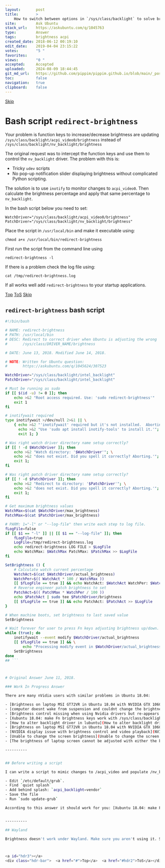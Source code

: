 ```yaml
---
layout:       post
title:        >
    How to switch between options in `/sys/class/backlight` to solve brightness problem?
site:         Ask Ubuntu
stack_url:    https://askubuntu.com/q/1045763
type:         Answer
tags:         brightness acpi
created_date: 2018-06-12 00:19:10
edit_date:    2019-04-04 23:15:22
votes:        "5 "
favorites:    
views:        "0 "
accepted:     Accepted
uploaded:     2024-08-09 18:44:45
git_md_url:   https://github.com/pippim/pippim.github.io/blob/main/_posts/2018/2018-06-12-How-to-switch-between-options-in-__sys_class_backlight_-to-solve-brightness-problem_.md
toc:          false
navigation:   true
clipboard:    false
---
```



<a id="hdr1"></a>
<div class="hdr-bar">  <a href="#hdr2">Skip</a></div>

# Bash script `redirect-brightness`

Your problem is function keys to increase/decrease brightness are updating `/sys/class/backlight/acpi_video0/brightness` instead of `/sys/class/backlight/nv_backlight/brightness`

The original request was to intercept the function keys and use them to control the `nv_backlight` driver. The problem with this is:

- Tricky `udev` scripts
- No pop-up notification slider displaying brightness without complicated Python scripting.

The solution is to use `inotify` to monitor changes to `acpi_video0`. Then calculate the brightness percentage and apply that same percentage to `nv_backlight`.

In the bash script below you need to set:

``` 
WatchDriver="/sys/class/backlight/acpi_video0/brightness"
PatchDriver="/sys/class/backlight/nv_backlight/brightness"
```

Place the script in `/usr/local/bin` and make it executable using:

``` 
chmod a+x /usr/local/bin/redirect-brightness
```

First run the script from the command line using

``` 
redirect-brightness -l
```

If there is a problem check the log file using:

``` 
cat /tmp/redirect-brightness.log
```

If all works well add `redirect-brightness` to your startup applications.


<a id="hdr2"></a>
<div class="hdr-bar">  <a href="#">Top</a>  <a href="#hdr1">ToS</a>  <a href="#hdr3">Skip</a></div>

## `redirect-brightness` bash script



``` bash
#!/bin/bash

# NAME: redirect-brightness
# PATH: /usr/local/bin
# DESC: Redirect to correct driver when Ubuntu is adjusting the wrong
#       /sys/class/DRIVER_NAME/brightness

# DATE: June 13, 2018. Modified June 14, 2018.

# NOTE: Written for Ubuntu question:
#       https://askubuntu.com/q/1045624/307523

WatchDriver="/sys/class/backlight/intel_backlight"
PatchDriver="/sys/class/backlight/intel_backlight"

# Must be running as sudo
if [[ $(id -u) != 0 ]]; then
    echo >&2 "Root access required. Use: 'sudo redirect-brightness'"
    exit 1
fi

# inotifywait required
type inotifywait >/dev/null 2>&1 || \
    { echo >&2 "'inotifywait' required but it's not installed.  Aborting."; \
      echo >&2 "Use 'sudo apt install inotify-tools' to install it.'"; \
      exit 1; }

# Was right watch driver directory name setup correctly?
if [[ ! -d $WatchDriver ]]; then
    echo >&2 "Watch directory: '$WatchDriver'"; \
    echo >&2 "does not exist. Did you spell it correctly? Aborting.'"; \
    exit 1;
fi

# Was right patch driver directory name setup correctly?
if [[ ! -d $PatchDriver ]]; then
    echo >&2 "Redirect to directory: '$PatchDriver'"; \
    echo >&2 "does not exist. Did you spell it correctly? Aborting.'"; \
    exit 1;
fi

# Get maximum brightness values
WatchMax=$(cat $WatchDriver/max_brightness)
PatchMax=$(cat $PatchDriver/max_brightness)

# PARM: 1="-l" or "--log-file" then write each step to log file.
fLogFile=false
if [[ $1 == "-l" ]] || [[ $1 == "--log-file" ]]; then
    fLogFile=true
    LogFile=/tmp/redirect-brightness.log
    echo redirect-brightness LOG FILE > $LogFile
    echo WatchMax: $WatchMax PatchMax: $PatchMax >> $LogFile
fi

SetBrightness () {
    # Calculate watch current percentage
    WatchAct=$(cat $WatchDriver/actual_brightness)
    WatchPer=$(( WatchAct * 100 / WatchMax ))
    [[ $fLogFile == true ]] && echo WatchAct: $WatchAct WatchPer: $WatchPer >> $LogFile
    # Reverse engineer patch brightness to set
    PatchAct=$(( PatchMax * WatchPer / 100 ))
    echo $PatchAct | sudo tee $PatchDriver/brightness
    [[ $fLogFile == true ]] && echo PatchAct: $PatchAct >> $LogFile
}

# When machine boots, set brightness to last saved value
SetBrightness

# Wait forever for user to press Fn keys adjusting brightness up/down.
while (true); do
    inotifywait --event modify $WatchDriver/actual_brightness
    [[ $fLogFile == true ]] && \
        echo "Processing modify event in $WatchDriver/actual_brightness" >> $LogFile
    SetBrightness
done
## ```



# Original Answer June 11, 2018.

### Work In Progress Answer

There are many nVidia users with similar problems in Ubuntu 18.04:

- [Brightness on laptop MSI GT72VR in Ubuntu 18.04 with NVIDIA GTX 1060 Mobile doesn&#39;t work](Brightness on laptop MSI GT72VR in Ubuntu 18.04 with NVIDIA GTX 1060 Mobile doesn&#39;t work)
- [computer doesnt wake from suspension and couldnt change the brightness](computer doesnt wake from suspension and couldnt change the brightness)
- [Brightness control missing when using Nvidia drivers but re-appears with X.Org](Brightness control missing when using Nvidia drivers but re-appears with X.Org)
- [Xubuntu 18.04: make Fn brightness keys work with /sys/class/backlight/nv_backlight/](Xubuntu 18.04: make Fn brightness keys work with /sys/class/backlight/nv_backlight/)
- [How to alter backlight driver in lubuntu](How to alter backlight driver in lubuntu)
- [Brightness on laptop MSI GT72VR in Ubuntu 18.04 with NVIDIA GTX 1060 Mobile doesn&#39;t work](Brightness on laptop MSI GT72VR in Ubuntu 18.04 with NVIDIA GTX 1060 Mobile doesn&#39;t work)
- [NVIDIA display issue with brightness control and video playback](NVIDIA display issue with brightness control and video playback)
- [Unable to change the screen brightness](Unable to change the screen brightness)
- [The brightness of laptop screen cannot be adjusted with either the buttons or the slider. Edit](The brightness of laptop screen cannot be adjusted with either the buttons or the slider. Edit)

----------


## Before writing a script

I can write a script to mimic changes to /acpi_video and populate /nv_backlight but before I do try this:

- Edit `/etc/default/grub`.
- Find `quiet splash`
- Add behind splash: `acpi_backlight=vendor`
- Save the file
- Run `sudo update-grub`

According to this answer it should work for you: [Xubuntu 18.04: make Fn brightness keys work with /sys/class/backlight/nv_backlight/](Xubuntu 18.04: make Fn brightness keys work with /sys/class/backlight/nv_backlight/)


----------

## Wayland

Brightness doesn't work under Wayland. Make sure you aren't using it. See: [The brightness of laptop screen cannot be adjusted with either the buttons or the slider. Edit]({% post_url /2018/2018-03-03-The-brightness-of-laptop-screen-cannot-be-adjusted-with-either-the-buttons-or-the-slider.-Edit %})



<a id="hdr3"></a>
<div class="hdr-bar">  <a href="#">Top</a>  <a href="#hdr2">ToS</a></div>

